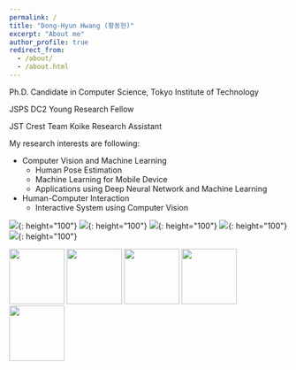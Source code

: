 ```yaml
---
permalink: /
title: "Dong-Hyun Hwang (황동현)"
excerpt: "About me"
author_profile: true
redirect_from: 
  - /about/
  - /about.html
---
```


Ph.D. Candidate in Computer Science, Tokyo Institute of Technology

JSPS DC2 Young Research Fellow

JST Crest Team Koike Research Assistant

My research interests are following:
- Computer Vision and Machine Learning
  - Human Pose Estimation
  - Machine Learning for Mobile Device
  - Applications using Deep Neural Network and Machine Learning
- Human-Computer Interaction
  - Interactive System using Computer Vision

![](http://hwangdonghyun.github.io/images/logos/tokyotechlogo.png){: height="100"}
![](http://hwangdonghyun.github.io/images/logos/jspslogo.png){: height="100"}
![](http://hwangdonghyun.github.io/images/logos/cmurilogo.png){: height="100"}
![](http://hwangdonghyun.github.io/images/logos/kakenlogo.jpeg){: height="100"}
![](http://hwangdonghyun.github.io/images/logos/aiplogo.png){: height="100"}


<img src=http://hwangdonghyun.github.io/images/logos/tokyotechlogo.png height="100px">

<img src=http://hwangdonghyun.github.io/images/logos/jspslogo.png height="100px">

<img src=http://hwangdonghyun.github.io/images/logos/cmurilogo.png height="100px">

<img src=http://hwangdonghyun.github.io/images/logos/kakenlogo.jpeg height="100px">

<img src=http://hwangdonghyun.github.io/images/logos/aiplogo.png height="100px">



